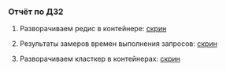 ### Отчёт по ДЗ2

1) Разворачиваем редис в контейнере: [скрин](screenshots/starting.png)

2) Результаты замеров времен выполнения запросов: [скрин](screenshots/values.png)

3) Разворачиваем класткер в контейнерах: [скрин](screenshots/cluster.png)